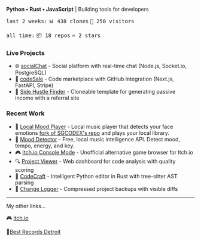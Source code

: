 **Python • Rust • JavaScript** | Building tools for developers
<!-- GITHUB_STATS:START -->
<kbd>last 2 weeks:</kbd> <kbd>📊 438 clones</kbd> <kbd>👥 250 visitors</kbd>

<kbd>all time:</kbd> <kbd>📦 18 repos</kbd> <kbd>⭐ 2 stars</kbd>
<!-- GITHUB_STATS:END -->

### Live Projects
- 🌐 [socialChat](https://socialchat-production.up.railway.app/) - Social platform with real-time chat (Node.js, Socket.io, PostgreSQL)
- 🛒 [codeSale](https://codesale.up.railway.app/) - Code marketplace with GitHub integration (Next.js, FastAPI, Stripe)
- 💼 [Side Hustle Finder](https://side-hustle-finder-production.up.railway.app/) - Cloneable template for generating passive income with a referral site 

### Recent Work
- 🎵 [Local Mood Player](https://github.com/wedsmoker/Music-Recommendation-Using-Facial-Expressions) - Local music player that detects your face emotions [fork of SGCODEX's repo](https://github.com/SGCODEX/Music-Recommendation-Using-Facial-Expressions) and plays your local library.
- 🎵 [Mood Detector](https://github.com/wedsmoker/Mood-Detector) - Free, local music intelligence API. Detect mood, tempo, energy, and key.
- 🎮 [Itch.io Console Mode](https://wedsmoker.itch.io/itchio-console-mode) - Unofficial alternative game browser for Itch.io 
- 🔍 [Project Viewer](https://github.com/wedsmoker/Project-Viewer) - Web dashboard for code analysis with quality scoring
- 🦀 [CodeCraft](https://github.com/wedsmoker/CodeCraft) - Intelligent Python editor in Rust with tree-sitter AST parsing
- 📝 [Change Logger](https://github.com/wedsmoker/Change-Logger) - Compressed project backups with visible diffs

---

My other links...

🎮 [itch.io](https://wedsmoker.itch.io/)

🎵[Best Records Detroit](https://bestrecordsdetroit.bandcamp.com/)
